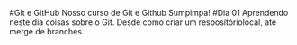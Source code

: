#Git e GitHub
Nosso curso de Git e Github Sumpimpa!
#Dia 01
Aprendendo neste dia coisas sobre o Git. Desde como criar um resposítóriolocal, até merge de branches.
